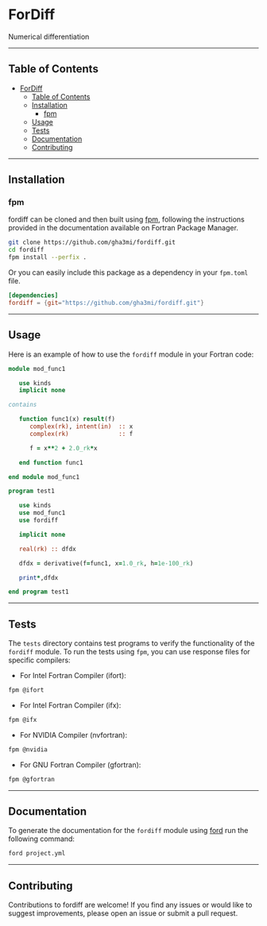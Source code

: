 # ForDiff
Numerical differentiation

-----


## Table of Contents

- [ForDiff](#fordiff)
  - [Table of Contents](#table-of-contents)
  - [Installation](#installation)
    - [fpm](#fpm)
  - [Usage](#usage)
  - [Tests](#tests)
  - [Documentation](#documentation)
  - [Contributing](#contributing)
-----

## Installation

### fpm
fordiff can be cloned and then built using [fpm](https://github.com/fortran-lang/fpm), following the instructions provided in the documentation available on Fortran Package Manager.

```bash
git clone https://github.com/gha3mi/fordiff.git
cd fordiff
fpm install --perfix .
```

Or you can easily include this package as a dependency in your `fpm.toml` file.

```toml
[dependencies]
fordiff = {git="https://github.com/gha3mi/fordiff.git"}
```

-----

## Usage
Here is an example of how to use the `fordiff` module in your Fortran code:
```fortran
module mod_func1

   use kinds
   implicit none

contains

   function func1(x) result(f)
      complex(rk), intent(in)  :: x
      complex(rk)              :: f

      f = x**2 + 2.0_rk*x

   end function func1

end module mod_func1

program test1

   use kinds
   use mod_func1
   use fordiff

   implicit none

   real(rk) :: dfdx

   dfdx = derivative(f=func1, x=1.0_rk, h=1e-100_rk)

   print*,dfdx

end program test1
```
-----

## Tests

The `tests` directory contains test programs to verify the functionality of the `fordiff` module. To run the tests using `fpm`, you can use response files for specific compilers:

- For Intel Fortran Compiler (ifort):
```bash
fpm @ifort
```

- For Intel Fortran Compiler (ifx):
```bash
fpm @ifx
```

- For NVIDIA Compiler (nvfortran):
```bash
fpm @nvidia
```

- For GNU Fortran Compiler (gfortran):
```bash
fpm @gfortran
```

-----

## Documentation
To generate the documentation for the `fordiff` module using [ford](https://github.com/Fortran-FOSS-Programmers/ford) run the following command:
```bash
ford project.yml
```

-----

## Contributing

Contributions to fordiff are welcome! If you find any issues or would like to suggest improvements, please open an issue or submit a pull request.